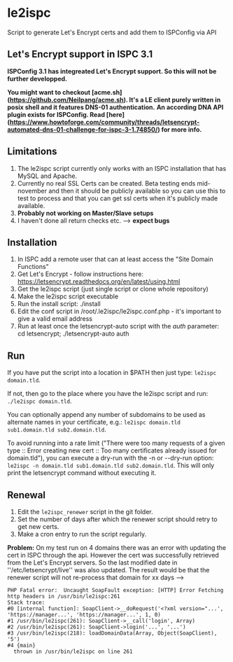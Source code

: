# le2ispc
Script to generate Let's Encrypt certs and add them to ISPConfig via API

## Let's Encrypt support in ISPC 3.1

**ISPConfig 3.1 has integreated Let's Encrypt support. So this will not be further developped.**

**You might want to checkout [acme.sh] (https://github.com/Neilpang/acme.sh). It's a LE client purely written in posix shell and it features DNS-01 authentication.**
**An according DNA API plugin exists for ISPConfig. Read [here] (https://www.howtoforge.com/community/threads/letsencrypt-automated-dns-01-challenge-for-ispc-3-1.74850/) for more info.**

## Limitations

1. The le2ispc script currently only works with an ISPC installation that has MySQL and Apache.
2. Currently no real SSL Certs can be created. Beta testing ends mid-november and then it should be publicly available
   so you can use this to test to process and that you can get ssl certs when it's publicly made available.
3. **Probably not working on Master/Slave setups**
4. I haven't done all return checks etc. --> **expect bugs**

## Installation

1. In ISPC add a remote user that can at least access the "Site Domain Functions"
2. Get Let's Encrypt - follow instructions here: https://letsencrypt.readthedocs.org/en/latest/using.html
3. Get the le2ispc script (just single script or clone whole repository)
4. Make the le2ispc script executable
5. Run the install script:  ./install
6. Edit the conf script in /root/.le2ispc/le2ispc.conf.php - it's important to give a valid email address
7. Run at least once the letsencrypt-auto script with the *auth* parameter: cd letsencrypt; ./letsencrypt-auto auth

## Run

If you have put the script into a location in $PATH then just type:  ```le2ispc domain.tld```.

If not, then go to the place where you have the le2ispc script and run: ```./le2ispc domain.tld```.

You can optionally append any number of subdomains to be used as alternate names in your certificate, e.g.: ```le2ispc domain.tld sub1.domain.tld sub2.domain.tld```.

To avoid running into a rate limit ("There were too many requests of a given type :: Error creating new cert :: Too many certificates already issued for domain.tld"), you can execute a dry-run with the -n or --dry-run option: ```le2ispc -n domain.tld sub1.domain.tld sub2.domain.tld```. This will only print the letsencrypt command without executing it.

## Renewal

1. Edit the ```le2ispc_renewer``` script in the git folder.
2. Set the number of days after which the renewer script should retry to get new certs.
3. Make a cron entry to run the script regularly.

**Problem:** 
On my test run on 4 domains there was an error with updating the cert in ISPC through the api.
However the cert was successfully retrieved from the Let's Encrypt servers.
So the last modified date in ''/etc/letsencrypt/live'' was also updated.
The result would be that the renewer script will not re-process that domain for xx days -->

```
PHP Fatal error:  Uncaught SoapFault exception: [HTTP] Error Fetching http headers in /usr/bin/le2ispc:261
Stack trace:
#0 [internal function]: SoapClient->__doRequest('<?xml version="...', 'https://manager...', 'https://manager...', 1, 0)
#1 /usr/bin/le2ispc(261): SoapClient->__call('login', Array)
#2 /usr/bin/le2ispc(261): SoapClient->login('...', '...')
#3 /usr/bin/le2ispc(218): loadDomainData(Array, Object(SoapClient), '5')
#4 {main}
  thrown in /usr/bin/le2ispc on line 261
```

